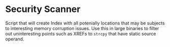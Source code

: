# Security Scanner

Script that will create Index with all potenially locations that may be subjects to interesting memory corruption issues. Use this in large binaries to filter out uninteresting points such as XREFs to `strcpy` that have static source operand.